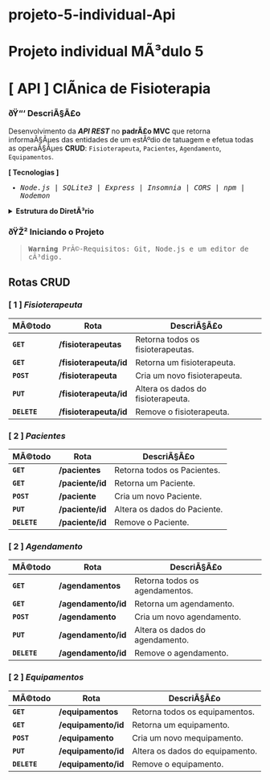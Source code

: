 # projeto-5-individual-Api


# Projeto individual MÃ³dulo 5



# [ API ] ClÃ­nica de Fisioterapia
### ðŸ“‘ DescriÃ§Ã£o
Desenvolvimento da <em>**API REST**</em> no **padrÃ£o MVC** que retorna informaÃ§Ãµes das entidades de um estÃºdio de tatuagem e efetua todas as operaÃ§Ãµes **CRUD**: ``Fisioterapeuta``, ``Pacientes``, ``Agendamento``, ``Equipamentos``.




**[ Tecnologias ]**

<samp>
  
- <em>Node.js</em> | <em>SQLite3</em> | <em>Express</em> | <em>Insomnia</em> | <em>CORS</em> | <em>npm</em> | <em>Nodemon</em>
  
</samp>

<details>
<summary>  
  <strong>Estrutura do DiretÃ³rio</strong>
</summary>
<br>

```
src/
â”œâ”€ controllers/
â”‚  â”œâ”€ FisioterapeutaController.js
â”‚  â”œâ”€ PacientesController.js
â”‚  â”œâ”€ AgendamentoController.js
â”‚  â””â”€ EquipamentosController.js
â”œâ”€ dao/
â”‚  â”œâ”€ FisioterapeutaDAO.js
â”‚  â”œâ”€ PacientesDAO.js
â”‚  â”œâ”€ AgendamentoDAO.js
â”‚  â””â”€ EquipamentosDAO.js
â”œâ”€ models/
â”‚  â”œâ”€ Fisioterapeuta.js
â”‚  â”œâ”€ Pacientes.js
â”‚  â”œâ”€ Agendamento.js
â”‚  â””â”€ Equipamentos.js
â”œâ”€ database/
â”‚  â”œâ”€ create-and-populate.js
â”‚  â”œâ”€ config.js
â”‚  â””â”€ database.db
â”œâ”€ routes/
â”‚  â”œâ”€ fisioterapeuta.js
â”‚  â”œâ”€ pacientes.js
â”‚  â”œâ”€ agendamento.js
â”‚  â””â”€ euipamentos.js
â””â”€ main.js
```

</details>


### ðŸŽ² Iniciando o Projeto


<samp>
  
> **Warning** 
> PrÃ©-Requisitos: Git, Node.js e um editor de cÃ³digo.

</samp>

## Rotas CRUD

### [ 1 ] <em>Fisioterapeuta</em>

| MÃ©todo | Rota | DescriÃ§Ã£o |
| ------ | ----- | ----------- |
| **`GET`** | **/fisioterapeutas** | Retorna todos os fisioterapeutas. |
|  **`GET`** | **/fisioterapeuta/id** | Retorna um fisioterapeuta. |
|  **`POST`** | **/fisioterapeuta** | Cria um novo fisioterapeuta.  |
|  **`PUT`** | **/fisioterapeuta/id** | Altera os dados do fisioterapeuta.
|  **`DELETE`** | **/fisioterapeuta/id** | Remove o fisioterapeuta.
  
### [ 2 ] <em>Pacientes</em>

| MÃ©todo | Rota | DescriÃ§Ã£o |
| ------ | ----- | ----------- |
|  **`GET`** | **/pacientes** | Retorna todos os Pacientes. |
|  **`GET`** | **/paciente/id** | Retorna um Paciente. |
|  **`POST`** | **/paciente** | Cria um novo Paciente.  |
|  **`PUT`** | **/paciente/id** | Altera os dados do Paciente.
|  **`DELETE`** | **/paciente/id** | Remove o Paciente.
  
  
### [ 2 ] <em>Agendamento</em>

| MÃ©todo | Rota | DescriÃ§Ã£o |
| ------ | ----- | ----------- |
|  **`GET`** | **/agendamentos** | Retorna todos os agendamentos. |
|  **`GET`** | **/agendamento/id** | Retorna um agendamento. |
|  **`POST`** | **/agendamento** | Cria um novo agendamento.  |
|  **`PUT`** | **/agendamento/id** | Altera os dados do agendamento.
|  **`DELETE`** | **/agendamento/id** | Remove o agendamento.


### [ 2 ] <em>Equipamentos</em>

| MÃ©todo | Rota | DescriÃ§Ã£o |
| ------ | ----- | ----------- |
|  **`GET`** | **/equipamentos** | Retorna todos os equipamentos. |
|  **`GET`** | **/equipamento/id** |  Retorna um equipamento. |
|  **`POST`** | **/equipamento** | Cria um novo mequipamento.  |
|  **`PUT`** | **/equipamento/id** | Altera os dados do equipamento.
|  **`DELETE`** | **/equipamento/id** | Remove o equipamento.
  


